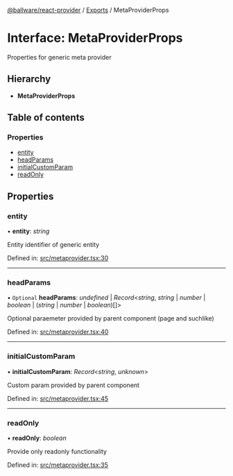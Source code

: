 [@ballware/react-provider](../README.md) / [Exports](../modules.md) / MetaProviderProps

# Interface: MetaProviderProps

Properties for generic meta provider

## Hierarchy

* **MetaProviderProps**

## Table of contents

### Properties

- [entity](metaproviderprops.md#entity)
- [headParams](metaproviderprops.md#headparams)
- [initialCustomParam](metaproviderprops.md#initialcustomparam)
- [readOnly](metaproviderprops.md#readonly)

## Properties

### entity

• **entity**: *string*

Entity identifier of generic entity

Defined in: [src/metaprovider.tsx:30](https://github.com/frankball/ballware-react-provider/blob/e3d0cae/src/metaprovider.tsx#L30)

___

### headParams

• `Optional` **headParams**: *undefined* \| *Record*<*string*, *string* \| *number* \| *boolean* \| (*string* \| *number* \| *boolean*)[]\>

Optional paraemeter provided by parent component (page and suchlike)

Defined in: [src/metaprovider.tsx:40](https://github.com/frankball/ballware-react-provider/blob/e3d0cae/src/metaprovider.tsx#L40)

___

### initialCustomParam

• **initialCustomParam**: *Record*<*string*, *unknown*\>

Custom param provided by parent component

Defined in: [src/metaprovider.tsx:45](https://github.com/frankball/ballware-react-provider/blob/e3d0cae/src/metaprovider.tsx#L45)

___

### readOnly

• **readOnly**: *boolean*

Provide only readonly functionality

Defined in: [src/metaprovider.tsx:35](https://github.com/frankball/ballware-react-provider/blob/e3d0cae/src/metaprovider.tsx#L35)
